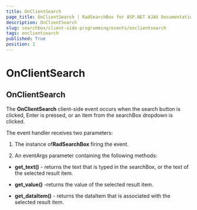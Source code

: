 ```yaml
---
title: OnClientSearch
page_title: OnClientSearch | RadSearchBox for ASP.NET AJAX Documentation
description: OnClientSearch
slug: searchbox/client-side-programming/events/onclientsearch
tags: onclientsearch
published: True
position: 1
---
```


# OnClientSearch



## OnClientSearch

The **OnClientSearch** client-side event occurs when the search button is clicked, Enter is pressed, or an item from the searchBox dropdown is clicked.

The event handler receives two parameters:

1. The instance of**RadSearchBox** firing the event.

1. An eventArgs parameter containing the following methods:

* **get_text()** - returns the text that is typed in the searchBox, or the text of the selected result item.

* **get_value()** -returns the value of the selected result item.

* **get_dataItem()** - returns the dataItem that is associated with the selected result item.
